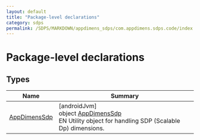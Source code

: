 ```yaml
---
layout: default
title: "Package-level declarations"
category: sdps
permalink: /SDPS/MARKDOWN/appdimens_sdps/com.appdimens.sdps.code/index.html
---
```


# Package-level declarations

## Types

| Name | Summary |
|---|---|
| [AppDimensSdp](-app-dimens-sdp/README.md) | [androidJvm]<br>object [AppDimensSdp](-app-dimens-sdp/README.md)<br>EN Utility object for handling SDP (Scalable Dp) dimensions. |